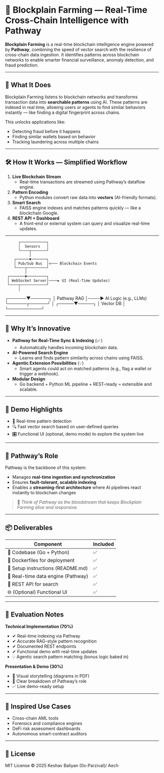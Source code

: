 # 🌾 Blockplain Farming — Real-Time Cross-Chain Intelligence with Pathway

**Blockplain Farming** is a real-time blockchain intelligence engine powered by **Pathway**, combining the speed of vector search with the resilience of cross-chain data ingestion. It identifies patterns across blockchain networks to enable smarter financial surveillance, anomaly detection, and fraud prediction.

---

## 🎯 What It Does

Blockplain Farming listens to blockchain networks and transforms transaction data into **searchable patterns** using AI. These patterns are indexed in real time, allowing users or agents to find similar behaviors instantly — like finding a digital fingerprint across chains.

This unlocks applications like:
- Detecting fraud before it happens
- Finding similar wallets based on behavior
- Tracking laundering across multiple chains

---

## 🛠️ How It Works — Simplified Workflow

1. **Live Blockchain Stream**
   - Real-time transactions are streamed using Pathway’s dataflow engine.
2. **Pattern Encoding**
   - Python modules convert raw data into **vectors** (AI-friendly formats).
3. **Smart Search**
   - FAISS engine indexes and matches patterns quickly — like a blockchain Google.
4. **REST API + Dashboard**
   - A front-end or external system can query and visualize real-time updates.

---
          ┌────────────┐
          │  Sensors   │
          └────┬───────┘
               │
        ┌──────▼───────┐
        │ Pub/Sub Bus  │<─── Blockchain Events
        └────┬─────────┘
             │
     ┌───────▼─────────┐
     │ WebSocket Server│────► UI (Real-Time Updates)
     └────┬────────────┘
          │
   ┌──────▼──────┐
   │ Pathway RAG │────► AI Logic (e.g., LLMs)
   └──────┬──────┘
          │
    ┌─────▼─────┐
    │ Vector DB │
    └───────────┘


---

## 🧠 Why It’s Innovative

- **Pathway for Real-Time Sync & Indexing** (📈)
  - Automatically handles incoming blockchain data.
- **AI-Powered Search Engine**
  - Learns and finds pattern similarity across chains using FAISS.
- **Agentic Extension Possibilities** (💡)
  - Smart agents could act on matched patterns (e.g., flag a wallet or trigger a webhook).
- **Modular Design**
  - Go backend + Python ML pipeline + REST-ready = extensible and scalable.

---

## 🧪 Demo Highlights

- 🚀 Real-time pattern detection
- 🔍 Fast vector search based on user-defined queries
- 🎛️ Functional UI (optional, demo mode) to explore the system live

---

## 🧩 Pathway’s Role

Pathway is the backbone of this system:
- Manages **real-time ingestion and synchronization**
- Ensures **fault-tolerant, scalable indexing**
- Enables a **streaming-first architecture** where AI pipelines react instantly to blockchain changes

> 🧬 *Think of Pathway as the bloodstream that keeps Blockplain Farming alive and responsive.*

---

## 📦 Deliverables

| Component       | Included |
|----------------|----------|
| 🧠 Codebase (Go + Python) | ✅ |
| 🐳 Dockerfiles for deployment | ✅ |
| 🧾 Setup instructions (README.md) | ✅ |
| 📡 Real-time data engine (Pathway) | ✅ |
| 🧪 REST API for search | ✅ |
| 🌐 (Optional) Functional UI | ✅ |

---

## 📄 Evaluation Notes

**Technical Implementation (70%)**
- ✔ Real-time indexing via Pathway
- ✔ Accurate RAG-style pattern recognition
- ✔ Documented REST endpoints
- ✔ Functional demo with real-time updates
- 💡 Agentic search pattern matching (bonus logic baked in)

**Presentation & Demo (30%)**
- 🎥 Visual storytelling (diagrams in PDF)
- 💬 Clear breakdown of Pathway’s role
- ✅ Live demo-ready setup

---

## 🙌 Inspired Use Cases

- Cross-chain AML tools
- Forensics and compliance engines
- DeFi risk assessment dashboards
- Autonomous smart-contract auditors

---

## 🧾 License

MIT License © 2025 Keshav Baliyan (0x-Parzival)/ Aech
